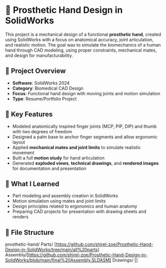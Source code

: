 
# 🦾 Prosthetic Hand Design in SolidWorks

This project is a mechanical design of a functional **prosthetic hand**, created using SolidWorks with a focus on anatomical accuracy, joint articulation, and realistic motion. The goal was to simulate the biomechanics of a human hand through CAD modeling, using proper constraints, mechanical mates, and design for manufacturability.

## 📌 Project Overview

- **Software**: SolidWorks 2024  
- **Category**: Biomedical CAD Design  
- **Focus**: Functional hand design with moving joints and motion simulation  
- **Type**: Resume/Portfolio Project  

## 🧩 Key Features

- Modeled anatomically inspired finger joints (MCP, PIP, DIP) and thumb with two degrees of freedom  
- Designed a palm base to anchor finger segments and allow ergonomic layout  
- Applied **mechanical mates and joint limits** to simulate realistic movement  
- Built a full **motion study** for hand articulation  
- Generated **exploded views**, **technical drawings**, and **rendered images** for documentation and presentation

## 🧠 What I Learned

- Part modeling and assembly creation in SolidWorks  
- Motion simulation using mates and joint limits  
- Design principles related to ergonomics and human anatomy  
- Preparing CAD projects for presentation with drawing sheets and renders

## 📂 File Structure
prosthetic-hand/
Parts/ [https://github.com/shirel-zoe/Prosthetic-Hand-Design-in-SolidWorks/tree/main/all%20parts]
Assembly/[https://github.com/shirel-zoe/Prosthetic-Hand-Design-in-SolidWorks/blob/main/final%20Assembly.SLDASM]
Drawings/ []



